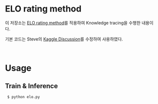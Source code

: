 # ELO rating method

이 저장소는 [ELO rating method](https://www.fi.muni.cz/~xpelanek/publications/CAE-elo.pdf)를 적용하여 Knowledge tracing을 수행한 내용이다.

기본 코드는 Steve의 [Kaggle Discussion](https://www.kaggle.com/stevemju/riiid-simple-elo-rating)를 수정하여 사용하였다.

<br>

# Usage

## Train & Inference

  ```shell
   $ python elo.py
  ```